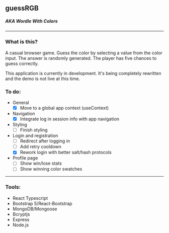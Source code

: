 ## guessRGB

##### *AKA Wordle With Colors*

---

### What is this?

A casual browser game. Guess the color by selecting a value from the color input. The answer is randomly generated. The player has five chances to guess correctly.

This application is currently in development. It's being completely rewritten and the demo is not live at this time.

### To do:
- General
    - [x] Move to a global app context (useContext)
- Navigation
    - [x] Integrate log in session info with app navigation
- Styling
    - [ ] Finish styling
- Login and registration
    - [ ] Redirect after logging in
    - [ ] Add retry cooldown
    - [x] Rework login with better salt/hash protocols
- Profile page
    - [ ] Show win/lose stats
    - [ ] Show winning color swatches

---

### Tools:

- React Typescript
- Bootstrap 5/React-Bootstrap
- MongoDB/Mongoose
- Bcryptjs
- Express
- Node.js